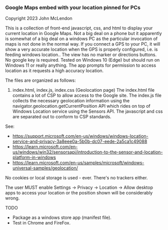 ### Google Maps embed with your location pinned for PCs
Copyright 2023 John McLendon

This is a collection of front-end javascript, css, and html to display your current location in Google Maps.
Not a big deal on a phone but it apparently is somewhat of a big deal on a windows PC as the particular invocation
of maps is not done in the normal way.
If you connect a GPS to your PC, it will show a very accurate location when the GPS is properly configured, i.e. is feeding windows location..
The view has no marker or directions buttons. No google key is required. Tested on Windows 10 (Edge) 
but should run on Windows 11 or really anything. The app prompts for permission to access location as it 
requests a high accuracy location.

The files are organized as follows:

1. index.html, index.js, index.css (Geolocation page)
The index.html file contains a lot of CSP to allow access to the Google site.
The index.js file collects the necessary geolocation information using the navigator.geolocation.getCurrentPosition API
which rides on top of Windows Location service using the Sensors API. The javascript and css are 
separated out to conform to CSP standards.

See:
- https://support.microsoft.com/en-us/windows/windows-location-service-and-privacy-3a8eee0a-5b0b-dc07-eede-2a5ca1c49088
- https://learn.microsoft.com/en-us/windows/win32/sensorsapi/introduction-to-the-sensor-and-location-platform-in-windows
- https://learn.microsoft.com/en-us/samples/microsoft/windows-universal-samples/geolocation/

No cookies or local storage is used - ever. There's no trackers either.

The user MUST enable Settings -> Privacy -> Location -> Allow desktop apps to access your location
or the position shown will be considerably wrong.

TODO 
- Package as a windows store app (manifest file).
- Test in Chrome and FireFox.
